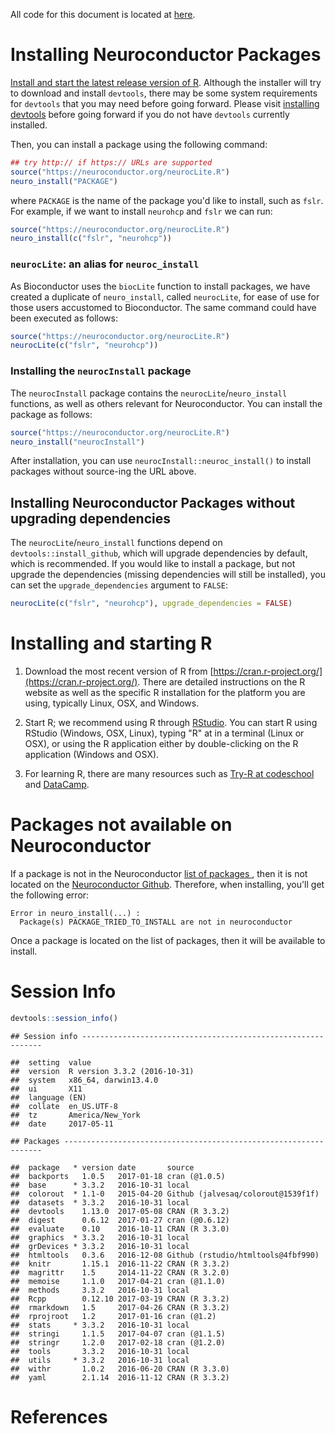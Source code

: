 


All code for this document is located at [here](https://raw.githubusercontent.com/muschellij2/neuroc/master/install/index.R).

# Installing Neuroconductor Packages 

[Install and start the latest release version of R](#installing-and-starting-r).  Although the installer will try to download and install `devtools`, there may be some system requirements for `devtools` that you may need before going forward.  Please visit [installing devtools](../installing_devtools/index.html) before going forward if you do not have `devtools` currently installed. 

Then, you can install a package using the following command:


```r
## try http:// if https:// URLs are supported
source("https://neuroconductor.org/neurocLite.R")
neuro_install("PACKAGE")
```
where `PACKAGE` is the name of the package you'd like to install, such as `fslr`.  For example, if we want to install `neurohcp` and `fslr` we can run:

```r
source("https://neuroconductor.org/neurocLite.R")
neuro_install(c("fslr", "neurohcp"))
```
### `neurocLite`: an alias for `neuroc_install`

As Bioconductor uses the `biocLite` function to install packages, we have created a duplicate of `neuro_install`, called `neurocLite`, for ease of use for those users accustomed to Bioconductor.  The same command could have been executed as follows:

```r
source("https://neuroconductor.org/neurocLite.R")
neurocLite(c("fslr", "neurohcp"))
```

### Installing the `neurocInstall` package

The `neurocInstall` package contains the `neurocLite`/`neuro_install` functions, as well as others relevant for Neuroconductor.  You can install the package as follows:


```r
source("https://neuroconductor.org/neurocLite.R")
neuro_install("neurocInstall")
```

After installation, you can use `neurocInstall::neuroc_install()` to install packages without source-ing the URL above.

## Installing Neuroconductor Packages without upgrading dependencies

The `neurocLite`/`neuro_install` functions depend on `devtools::install_github`, which will upgrade dependencies by default, which is recommended.  If you would like to install a package, but not upgrade the dependencies (missing dependencies will still be installed), you can set the `upgrade_dependencies` argument to `FALSE`:


```r
neurocLite(c("fslr", "neurohcp"), upgrade_dependencies = FALSE)
```

# Installing and starting R 

1.  Download the most recent version of R from [https://cran.r-project.org/](https://cran.r-project.org/). There are detailed instructions on the R website as well as the specific R installation for the platform you are using, typically Linux, OSX, and Windows.

2.  Start R; we recommend using R through [RStudio](https://www.rstudio.com/).  You can start R using RStudio (Windows, OSX, Linux), typing "R" at in a terminal (Linux or OSX), or using the R application either by double-clicking on the R application (Windows and OSX).

3.  For learning R, there are many resources such as [Try-R at codeschool](http://tryr.codeschool.com/) and [DataCamp](https://www.datacamp.com/getting-started?step=2&track=r).


# Packages not available on Neuroconductor

If a package is not in the Neuroconductor [list of packages ](https://neuroconductor.org/list-current-packages), then it is not located on the [Neuroconductor Github](https://github.com/neuroconductor?tab=repositories).  Therefore, when installing, you'll get the following error:

```
Error in neuro_install(...) : 
  Package(s) PACKAGE_TRIED_TO_INSTALL are not in neuroconductor
```

Once a package is located on the list of packages, then it will be available to install. 



# Session Info


```r
devtools::session_info()
```

```
## Session info -------------------------------------------------------------
```

```
##  setting  value                       
##  version  R version 3.3.2 (2016-10-31)
##  system   x86_64, darwin13.4.0        
##  ui       X11                         
##  language (EN)                        
##  collate  en_US.UTF-8                 
##  tz       America/New_York            
##  date     2017-05-11
```

```
## Packages -----------------------------------------------------------------
```

```
##  package   * version date       source                            
##  backports   1.0.5   2017-01-18 cran (@1.0.5)                     
##  base      * 3.3.2   2016-10-31 local                             
##  colorout  * 1.1-0   2015-04-20 Github (jalvesaq/colorout@1539f1f)
##  datasets  * 3.3.2   2016-10-31 local                             
##  devtools    1.13.0  2017-05-08 CRAN (R 3.3.2)                    
##  digest      0.6.12  2017-01-27 cran (@0.6.12)                    
##  evaluate    0.10    2016-10-11 CRAN (R 3.3.0)                    
##  graphics  * 3.3.2   2016-10-31 local                             
##  grDevices * 3.3.2   2016-10-31 local                             
##  htmltools   0.3.6   2016-12-08 Github (rstudio/htmltools@4fbf990)
##  knitr       1.15.1  2016-11-22 CRAN (R 3.3.2)                    
##  magrittr    1.5     2014-11-22 CRAN (R 3.2.0)                    
##  memoise     1.1.0   2017-04-21 cran (@1.1.0)                     
##  methods     3.3.2   2016-10-31 local                             
##  Rcpp        0.12.10 2017-03-19 CRAN (R 3.3.2)                    
##  rmarkdown   1.5     2017-04-26 CRAN (R 3.3.2)                    
##  rprojroot   1.2     2017-01-16 cran (@1.2)                       
##  stats     * 3.3.2   2016-10-31 local                             
##  stringi     1.1.5   2017-04-07 cran (@1.1.5)                     
##  stringr     1.2.0   2017-02-18 cran (@1.2.0)                     
##  tools       3.3.2   2016-10-31 local                             
##  utils     * 3.3.2   2016-10-31 local                             
##  withr       1.0.2   2016-06-20 CRAN (R 3.3.0)                    
##  yaml        2.1.14  2016-11-12 CRAN (R 3.3.2)
```

# References
